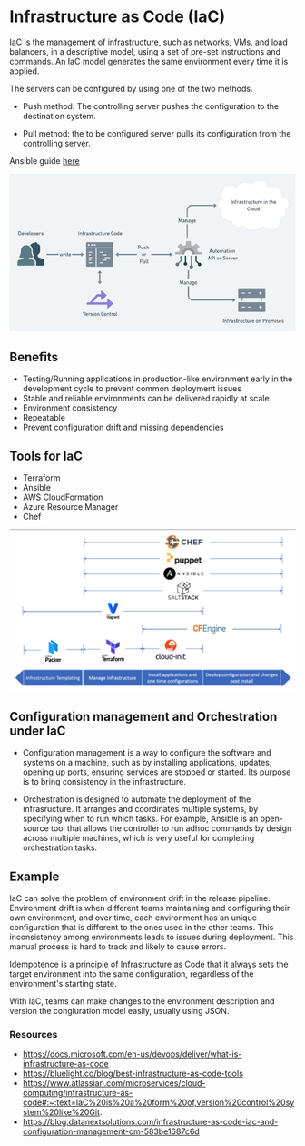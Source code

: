 # Infrastructure as Code (IaC)
IaC is the management of infrastructure, such as networks, VMs, and load balancers, in a descriptive model, using a set of pre-set instructions and commands. An IaC model generates the same environment every time it is applied. 

The servers can be configured by using one of the two methods.  
- Push method: The controlling server pushes the configuration to the destination system.

- Pull method: the to be configured server pulls its configuration from the controlling server.

Ansible guide [here](ansible-guide.md)  

![](/images/infrastructure-as-code.png)

## Benefits
- Testing/Running applications in production-like environment early in the development cycle to prevent common deployment issues
- Stable and reliable environments can be delivered rapidly at scale
- Environment consistency
- Repeatable
- Prevent configuration drift and missing dependencies

## Tools for IaC
- Terraform
- Ansible
- AWS CloudFormation
- Azure Resource Manager
- Chef

![](images/Screenshot%202022-05-17%20105906.png)

## Configuration management and Orchestration under IaC
- Configuration management is a way to configure the software and systems on a machine, such as by installing applications, updates, opening up ports, ensuring services are stopped or started. Its purpose is to bring consistency in the infrastructure.

- Orchestration is designed to automate the deployment of the infrasructure. It arranges and coordinates multiple systems, by specifying when to run which tasks. For example, Ansible is an open-source tool that allows the controller to run adhoc commands by design across multiple machines, which is very useful for completing orchestration tasks.

## Example
IaC can solve the problem of environment drift in the release pipeline. Environment drift is when different teams maintaining and configuring their own environment, and over time, each environment has an unique configuration that is different to the ones used in the other teams. This inconsistency among environments leads to issues during deployment. This manual process is hard to track and likely to cause errors.

Idempotence is a principle of Infrastructure as Code that it always sets the target environment into the same configuration, regardless of the environment's starting state. 

With IaC, teams can make changes to the environment description and version the congiuration model easily, usually using JSON.

### Resources
- https://docs.microsoft.com/en-us/devops/deliver/what-is-infrastructure-as-code  
- https://bluelight.co/blog/best-infrastructure-as-code-tools  
- https://www.atlassian.com/microservices/cloud-computing/infrastructure-as-code#:~:text=IaC%20is%20a%20form%20of,version%20control%20system%20like%20Git.
- https://blog.datanextsolutions.com/infrastructure-as-code-iac-and-configuration-management-cm-583be1687c6d
